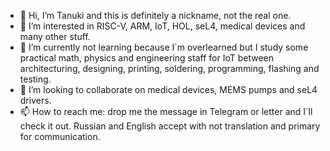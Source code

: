 - 👋 Hi, I’m Tanuki and this is definitely a nickname, not the real one.
- 👀 I’m interested in RISC-V, ARM, IoT, HOL, seL4, medical devices and many other stuff.
- 🌱 I’m currently not learning because I`m overlearned but I study some practical math, physics and engineering staff for IoT between architecturing, designing, printing, soldering, programming, flashing and testing.
- 💞️ I’m looking to collaborate on medical devices, MEMS pumps and seL4 drivers.
- 📫 How to reach me: drop me the message in Telegram or letter and I`ll check it out. Russian and English accept with not translation and primary for communication.

<!---
tanuki-no/tanuki-no is a ✨ special ✨ repository because its `README.md` (this file) appears on your GitHub profile.
You can click the Preview link to take a look at your changes.
--->
